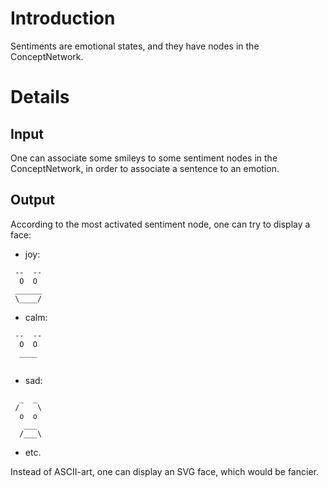 # Introduction #

Sentiments are emotional states, and they have nodes in the ConceptNetwork.


# Details #

## Input ##
One can associate some smileys to some sentiment nodes in the ConceptNetwork, in order to associate a sentence to an emotion.

## Output ##
According to the most activated sentiment node, one can try to display a face:

  * joy:
```
 --  --
  O  O
 ______
 \____/
```

  * calm:
```
 --  --
  O  O
  ____
 
```

  * sad:
```
  _  _
 /    \
  o  o
   ___
  /___\
```

  * etc.

Instead of ASCII-art, one can display an SVG face, which would be fancier.